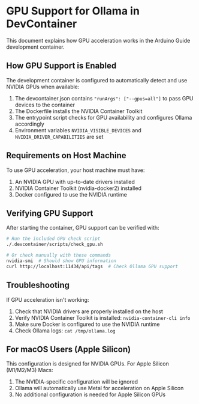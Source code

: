 # GPU Support for Ollama in DevContainer

This document explains how GPU acceleration works in the Arduino Guide development container.

## How GPU Support is Enabled

The development container is configured to automatically detect and use NVIDIA GPUs when available:

1. The devcontainer.json contains `"runArgs": ["--gpus=all"]` to pass GPU devices to the container
2. The Dockerfile installs the NVIDIA Container Toolkit
3. The entrypoint script checks for GPU availability and configures Ollama accordingly
4. Environment variables `NVIDIA_VISIBLE_DEVICES` and `NVIDIA_DRIVER_CAPABILITIES` are set

## Requirements on Host Machine

To use GPU acceleration, your host machine must have:

1. An NVIDIA GPU with up-to-date drivers installed
2. NVIDIA Container Toolkit (nvidia-docker2) installed
3. Docker configured to use the NVIDIA runtime

## Verifying GPU Support

After starting the container, GPU support can be verified with:

```bash
# Run the included GPU check script
./.devcontainer/scripts/check_gpu.sh

# Or check manually with these commands
nvidia-smi  # Should show GPU information
curl http://localhost:11434/api/tags  # Check Ollama GPU support
```

## Troubleshooting

If GPU acceleration isn't working:

1. Check that NVIDIA drivers are properly installed on the host
2. Verify NVIDIA Container Toolkit is installed: `nvidia-container-cli info`
3. Make sure Docker is configured to use the NVIDIA runtime
4. Check Ollama logs: `cat /tmp/ollama.log`

## For macOS Users (Apple Silicon)

This configuration is designed for NVIDIA GPUs. For Apple Silicon (M1/M2/M3) Macs:

1. The NVIDIA-specific configuration will be ignored
2. Ollama will automatically use Metal for acceleration on Apple Silicon
3. No additional configuration is needed for Apple Silicon GPUs
